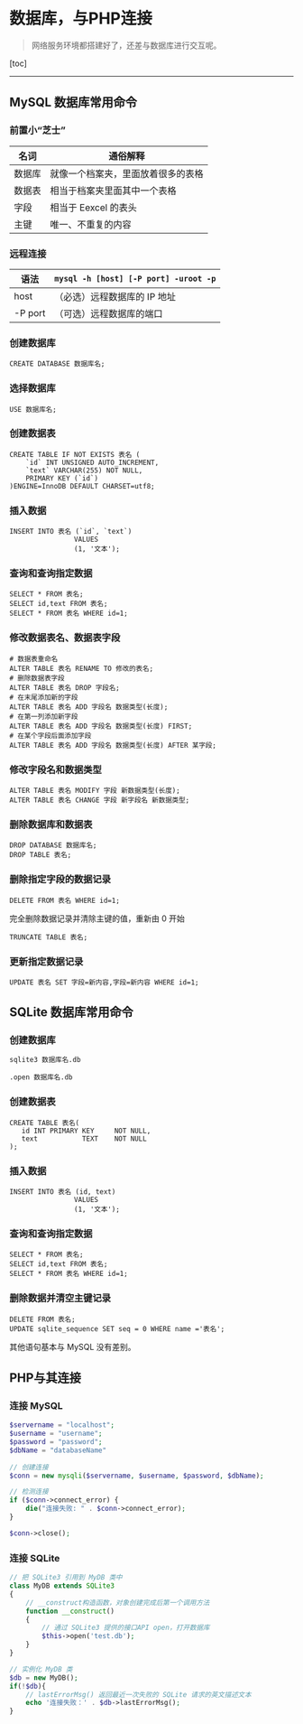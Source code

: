 # 数据库，与PHP连接

> 网络服务环境都搭建好了，还差与数据库进行交互呢。

[toc]

----

## MySQL 数据库常用命令

### 前置小“芝士”

| 名词   | 通俗解释                           |
| ------ | ---------------------------------- |
| 数据库 | 就像一个档案夹，里面放着很多的表格 |
| 数据表 | 相当于档案夹里面其中一个表格       |
| 字段   | 相当于 Eexcel 的表头               |
| 主键   | 唯一、不重复的内容                 |

### 远程连接

| 语法    | `mysql -h [host] [-P port] -uroot -p` |
| ------- | ------------------------------------- |
| host    | （必选）远程数据库的 IP 地址          |
| -P port | （可选）远程数据库的端口              |

### 创建数据库

```mysql
CREATE DATABASE 数据库名;
```

### 选择数据库

```mysql
USE 数据库名;
```

### 创建数据表

```mysql
CREATE TABLE IF NOT EXISTS 表名 (
    `id` INT UNSIGNED AUTO_INCREMENT,
    `text` VARCHAR(255) NOT NULL,
    PRIMARY KEY (`id`)
)ENGINE=InnoDB DEFAULT CHARSET=utf8;
```

### 插入数据

```mysql
INSERT INTO 表名 (`id`, `text`)
				VALUES
				(1, '文本');
```

### 查询和查询指定数据

```mysql
SELECT * FROM 表名;
SELECT id,text FROM 表名;
SELECT * FROM 表名 WHERE id=1;
```

### 修改数据表名、数据表字段

```mysql
# 数据表重命名
ALTER TABLE 表名 RENAME TO 修改的表名;
# 删除数据表字段
ALTER TABLE 表名 DROP 字段名;
# 在末尾添加新的字段
ALTER TABLE 表名 ADD 字段名 数据类型(长度);
# 在第一列添加新字段
ALTER TABLE 表名 ADD 字段名 数据类型(长度) FIRST;
# 在某个字段后面添加字段
ALTER TABLE 表名 ADD 字段名 数据类型(长度) AFTER 某字段;
```

### 修改字段名和数据类型

```mysql
ALTER TABLE 表名 MODIFY 字段 新数据类型(长度);
ALTER TABLE 表名 CHANGE 字段 新字段名 新数据类型;
```

### 删除数据库和数据表

```mysql
DROP DATABASE 数据库名;
DROP TABLE 表名;
```

### 删除指定字段的数据记录

```mysql
DELETE FROM 表名 WHERE id=1;
```

完全删除数据记录并清除主键的值，重新由 0 开始

```mysql
TRUNCATE TABLE 表名;
```

### 更新指定数据记录

```mysql
UPDATE 表名 SET 字段=新内容,字段=新内容 WHERE id=1;
```

## SQLite 数据库常用命令

### 创建数据库

```bash
sqlite3 数据库名.db
```

```sqlite
.open 数据库名.db
```

### 创建数据表

```sqlite
CREATE TABLE 表名(
   id INT PRIMARY KEY     NOT NULL,
   text           TEXT    NOT NULL
);
```

### 插入数据

```sqlite
INSERT INTO 表名 (id, text)
				VALUES
				(1, '文本');
```

### 查询和查询指定数据

```mysql
SELECT * FROM 表名;
SELECT id,text FROM 表名;
SELECT * FROM 表名 WHERE id=1;
```

### 删除数据并清空主键记录

```sqlite
DELETE FROM 表名;
UPDATE sqlite_sequence SET seq = 0 WHERE name ='表名';
```

其他语句基本与 MySQL 没有差别。

## PHP与其连接

### 连接 MySQL

```php
$servername = "localhost";
$username = "username";
$password = "password";
$dbName = "databaseName"
 
// 创建连接
$conn = new mysqli($servername, $username, $password, $dbName);

// 检测连接
if ($conn->connect_error) {
    die("连接失败: " . $conn->connect_error);
} 

$conn->close();
```

### 连接 SQLite

```php
// 把 SQLite3 引用到 MyDB 类中
class MyDB extends SQLite3
{
    // __construct构造函数，对象创建完成后第一个调用方法
    function __construct()
    {
        // 通过 SQLite3 提供的接口API open，打开数据库
        $this->open('test.db');
    }
}

// 实例化 MyDB 类
$db = new MyDB();
if(!$db){
    // lastErrorMsg() 返回最近一次失败的 SQLite 请求的英文描述文本
    echo '连接失败：' . $db->lastErrorMsg();
}
```

